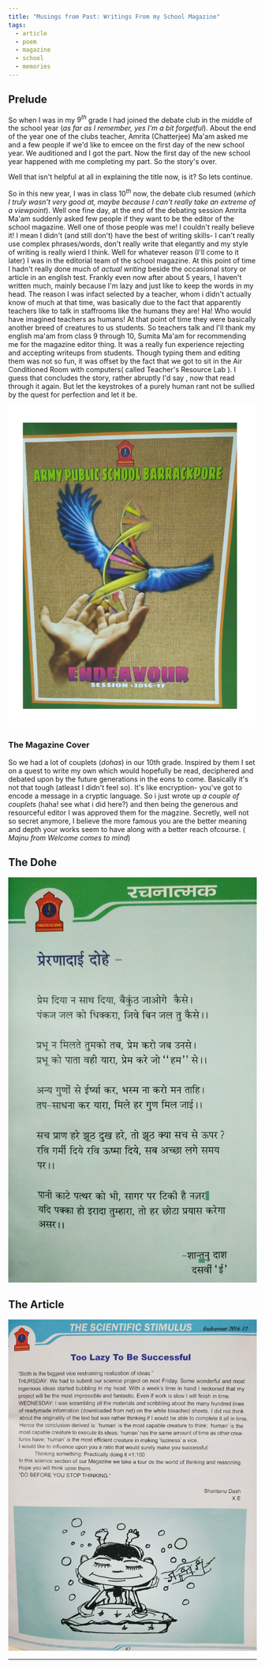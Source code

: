 ```yaml
---
title: "Musings from Past: Writings From my School Magazine"
tags:
  - article
  - poem
  - magazine
  - school
  - memories
---
```

## Prelude

So when I was in my $9^{th}$ grade I had joined the debate club in the middle of the school year (*as far as I remember, yes I'm a bit forgetful*). About the end of the year one of the clubs teacher, Amrita (Chatterjee) Ma'am asked me and a few people if we'd like to emcee on the first day of the new school year. We auditioned and I got the part. Now the first day of the new school year happened with me completing my part. So the story's over.

Well that isn't helpful at all in explaining the title now, is it? So lets continue.

So in this new year, I was in class $10^{th}$ now, the debate club resumed (*which I truly wasn't very good at, maybe because I can't really take an extreme of a viewpoint*). Well one fine day, at the end of the debating session Amrita Ma'am suddenly asked few people if they want to be the editor of the school magazine. Well one of those people was me! I couldn't really believe it! I mean I didn't (and still don't) have the best of writing skills- I can't really use complex phrases/words, don't really write that elegantly and my style of writing is really wierd I think.
Well for whatever reason (I'll come to it later) I was in the editorial team of the school magazine. At this point of time I hadn't really done much of *actual writing* beside the occasional story or article in an english test. Frankly even now after about 5 years, I haven't written much, mainly because I'm lazy and just like to keep the words in my head.
The reason I was infact selected by a teacher, whom i didn't actually know of much at that time, was basically due to the fact that apparently teachers like to talk in staffrooms like the humans they are! Ha! Who would have imagined teachers as humans! At that point of time they were basically another breed of creatures to us students.
So teachers talk and I'll thank my english ma'am from class 9 through 10, Sumita Ma'am for recommending me for the magazine editor thing. It was a really fun experience rejecting and accepting writeups from students. Though typing them and editing them was not so fun, it was offset by the fact that we got to sit in the Air Conditioned Room with computers( called Teacher's Resource Lab ).
I guess that concludes the story, rather abruptly I'd say , now that read through it again. But let the keystrokes of a purely human rant not be sullied by the quest for perfection and let it be.


![Magazine Cover](/_posts/school-magazine/cover.jpg)
### The Magazine Cover

So we had a lot of couplets (*dohas*) in our 10th grade. Inspired by them I set on a quest to write my own which would hopefully be read, deciphered and debated upon by the future generations in the eons to come.
Basically it's not that tough (atleast I didn't feel so). It's like encryption- you've got to encode a message in a cryptic language. So i just wrote up *a couple of couplets* (haha! see what i did here?) and then being the generous and resourceful editor I was approved them for the magzine.
Secretly, well not so secret anymore, I believe the more famous you are the better meaning and depth your works seem to have along with a better reach ofcourse.
( *Majnu from Welcome comes to mind*)

## The Dohe

![Dohe](/_posts/school-magazine/dohe.jpg)

## The Article

![Article](/_posts/school-magazine/sci.jpg)

---

